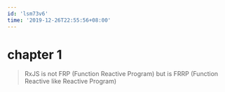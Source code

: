 ```yaml
---
id: 'lsm73v6'
time: '2019-12-26T22:55:56+08:00'
---
```


# chapter 1
> RxJS is not FRP (Function Reactive Program) but is FRRP (Function Reactive like Reactive Program)